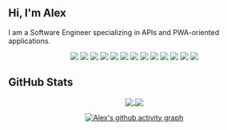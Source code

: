 <h2>Hi, I'm Alex</h2>
<p>I am a Software Engineer specializing in APIs and PWA-oriented applications.</p>


<div align="center">
  
  ![](https://img.shields.io/badge/-GIT-282f36?style=for-the-badge&logo=git&logoColorF1502f&labelColor=282f36)
  ![](https://img.shields.io/badge/-HTML-282f36?style=for-the-badge&logo=html5&logoColor=e34c26&labelColor=282f36)
  ![](https://img.shields.io/badge/-CSS-282f36?style=for-the-badge&logo=css3&logoColor=3C99DC&labelColor=282f36)
  ![](https://img.shields.io/badge/-Sass-282f36?style=for-the-badge&logo=sass&logoColor=CD6799&labelColor=282f36)
  ![](https://img.shields.io/badge/-JavaScript-282f36?style=for-the-badge&logo=javascript&logoColor=f7df1e&labelColor=282f36)
  ![](https://img.shields.io/badge/-React-282f36?style=for-the-badge&logo=react&logoColor=61DBFB&labelColor=282f36)
  ![](https://img.shields.io/badge/-firebase-282f36?style=for-the-badge&logo=firebase&logoColor=FFA611&labelColor=282f36)
  ![](https://img.shields.io/badge/-mongodb-282f36?style=for-the-badge&logo=mongodb&logoColor=4DB33D&labelColor=282f36)
  ![](https://img.shields.io/badge/-C%23-282f36?style=for-the-badge&logo=csharp&logoColor=9b4993&labelColor=282f36)
  ![](https://img.shields.io/badge/-.net-282f36?style=for-the-badge&logo=dotnet&logoColor=8e71f5&labelColor=282f36)
  ![](https://img.shields.io/badge/-mysql-282f36?style=for-the-badge&logo=mysql&logoColor=f29111&labelColor=282f36)
  ![](https://img.shields.io/badge/-Python-282f36?style=for-the-badge&logo=python&logoColor=4B8BBE&labelColor=282f36)
  ![](https://img.shields.io/badge/-Docker-282f36?style=for-the-badge&logo=docker&logoColor=3d89cc&labelColor=282f36)
  
  
  
</div>

## GitHub Stats

<div align="center">
  <a href="https://github.com/a-shevlin/a-shevlin">
    <img align="center" src="https://github-readme-stats.vercel.app/api/top-langs/?username=a-shevlin&hide=java,html,&theme=tokyonight&layout=compact&hide_border=true&langs_count=4" />
  </a>
  
  <a href="https://github.com/a-shevlin/a-shevlin">
    <img align="center" src="https://github-readme-stats.vercel.app/api?username=a-shevlin&theme=tokyonight&hide_border=true&show_icons=true"/>
  </a>
</div>

<p></p>

<div align="center">
  
  [![Alex's github activity graph](https://github-readme-activity-graph.cyclic.app/graph?username=a-shevlin&bg_color=1a1b27&color=628fda&line=2ebcad&point=37bcad&area=true&hide_border=true)](https://github.com/ashutosh00710/github-readme-activity-graph)
</div>
  
<!--
**a-shevlin/a-shevlin** is a ✨ _special_ ✨ repository because its `README.md` (this file) appears on your GitHub profile.

Here are some ideas to get you started:

- 🔭 I’m currently working on ...
- 🌱 I’m currently learning ...
- 👯 I’m looking to collaborate on ...
- 🤔 I’m looking for help with ...
- 💬 Ask me about ...
- 📫 How to reach me: ...
- 😄 Pronouns: ...
- ⚡ Fun fact: ...
-->
